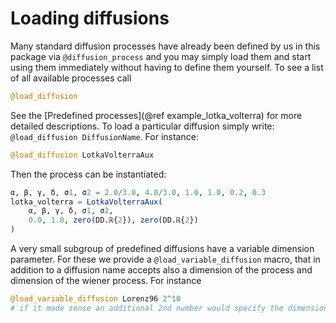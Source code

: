 # Loading diffusions
Many standard diffusion processes have already been defined by us in this package via `@diffusion_process` and you may simply load them and start using them immediately without having to define them yourself. To see a list of all available processes call
```julia
@load_diffusion
```
See the [Predefined processes](@ref example_lotka_volterra) for more detailed descriptions. To load a particular diffusion simply write: `@load_diffusion DiffusionName`. For instance:
```julia
@load_diffusion LotkaVolterraAux
```
Then the process can be instantiated:
```julia
α, β, γ, δ, σ1, σ2 = 2.0/3.0, 4.0/3.0, 1.0, 1.0, 0.2, 0.3
lotka_volterra = LotkaVolterraAux(
    α, β, γ, δ, σ1, σ2,
    0.0, 1.0, zero(DD.ℝ{2}), zero(DD.ℝ{2})
)
```
A very small subgroup of predefined diffusions have a variable dimension parameter. For these we provide a `@load_variable_diffusion` macro, that in addition to a diffusion name accepts also a dimension of the process and dimension of the wiener process. For instance
```julia
@load_variable_diffusion Lorenz96 2^10
# if it made sense an additional 2nd number would specify the dimension of a Wiener process
```
